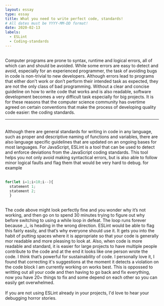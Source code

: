 ```yaml
---
layout: essay
type: essay
title: What you need to write perfect code, standards!
# All dates must be YYYY-MM-DD format!
date: 2020-02-13
labels:
  - ESLint
  - Coding-standards
---
```

<br>
Computer programs are prone to syntax, runtime and logical errors, all of which can and should be avoided. While some errors are easy to detect and avoid, especially for an experienced programmer, the task of avoiding bugs in code is non-trivial to new developers. Although errors lead to programs that either don't work or don’t perform their intended task as expected, they are not the only class of bad programming. Without a clear and concise guideline on how to write code that works and is also readable, software development becomes a very difficult task especially for big projects. It is for these reasons that the computer science community has overtime agreed on certain conventions that make the process of developing quality code easier: the coding standards.<br>

---
<br>
Although there are general standards for writing in code in any language, such as proper and descriptive naming of functions and variables, there are also language specific guidelines that are updated on an ongoing bases for most languages. For JavaScript, ESLint is a tool that can be used to detect and enforce deviations from the JavaScript coding standards. This tool helps you not only avoid making syntactical errors, but is also able to follow minor logical faults and flag them that would be very hard to debug. for example<br>
<br>

```javascript
for(let i=1;i<10;i--){
  statement 1;
  statement 2;
  }
```
<br>
The code above might look perfectly fine and you wonder why it’s not working, and then go on to spend 30 minutes trying to figure out why before switching to using a while loop in defeat. The loop runs forever because _i_ is heading in the wrong direction. ESLint would be able to flag this fairly easily, and that’s why everyone should use it. It gets you into the habit of putting spaces where it is appropriate so that your code is generally mor readable and more pleasing to look at. Also, when code is more readable and standard, it is easier for large projects to have multiple people contribute to the code and at the end it looks like one person wrote the code. I think that’s powerful for sustainability of code. I personally love it, I found that correcting it's suggestions at the moment it detects a violation on the code block I am currently working on works best. This is oppossed to writting out all your code and then having to go back and fix everything, now you have 20+ things to fix and some depend on each other so you can easily get overwhelmed.<br>
<br>
If you are not using ESLint already in your projects, I'd love to hear your debugging horror stories. 
